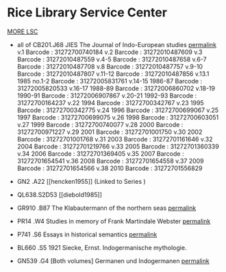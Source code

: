 # Rice Library Service Center

[MORE LSC](https://onesearch.library.rice.edu/discovery/search?query=any,contains,comparative%20religion&tab=Everything&search_scope=MyInst_and_CI&vid=01RICE_INST:RICE&offset=0)

- all of CB201.J68 JIES The Journal of Indo-European studies [permalink](https://onesearch.library.rice.edu/permalink/01RICE_INST/11atd6j/alma991027356149705251)
v.1 Barcode : 31272700740184
v.2 Barcode : 31272010487609
v.3 Barcode : 31272010487559
v.4-5 Barcode : 31272010487658
v.6-7 Barcode : 31272010487708
v.8 Barcode : 31272010487757
v.9-10 Barcode : 31272010487807
v.11-12 Barcode : 31272010487856
v.13.1 1985 no.1-2 Barcode : 31272005831761
v.14-15 1986-87 Barcode : 31272005820533
v.16-17 1988-89 Barcode : 31272006860702
v.18-19 1990-91 Barcode : 31272006907867
v.20-21 1992-93 Barcode : 31272700164237
v.22 1994 Barcode : 31272700342767
v.23 1995 Barcode : 31272700342775
v.24 1996 Barcode : 31272700699067
v.25 1997 Barcode : 31272700699075
v.26 1998 Barcode : 31272700603051
v.27 1999 Barcode : 31272700740077
v.28 2000 Barcode : 31272700971227
v.29 2001 Barcode : 31272701001750
v.30 2002 Barcode : 31272701001768
v.31 2003 Barcode : 31272701161646
v.32 2004 Barcode : 31272701219766
v.33 2005 Barcode : 31272701360339
v.34 2006 Barcode : 31272701369405
v.35 2007 Barcode : 31272701654541
v.36 2008 Barcode : 31272701654558
v.37 2009 Barcode : 31272701654566
v.38 2010 Barcode : 31272701556829

- GN2 .A22 [[hencken1955]] (Linked to Series )
- QL638.S2D53 [[diebold1985]]
- GR910 .B87 The Klabautermann of the northern seas [permalink](https://onesearch.library.rice.edu/permalink/01RICE_INST/11atd6j/alma991007212239705251)
- PR14 .W4 Studies in memory of Frank Martindale Webster [permalink](https://onesearch.library.rice.edu/permalink/01RICE_INST/11atd6j/alma991026845769705251)
-  P741 .S6 Essays in historical semantics [permalink](https://onesearch.library.rice.edu/permalink/01RICE_INST/11atd6j/alma991011245029705251)
-  BL660 .S5 1921 Siecke, Ernst. Indogermanische mythologie.
-  GN539 .G4 [Both volumes] Germanen und Indogermanen [permalink](https://onesearch.library.rice.edu/permalink/01RICE_INST/11atd6j/alma991028804129705251)